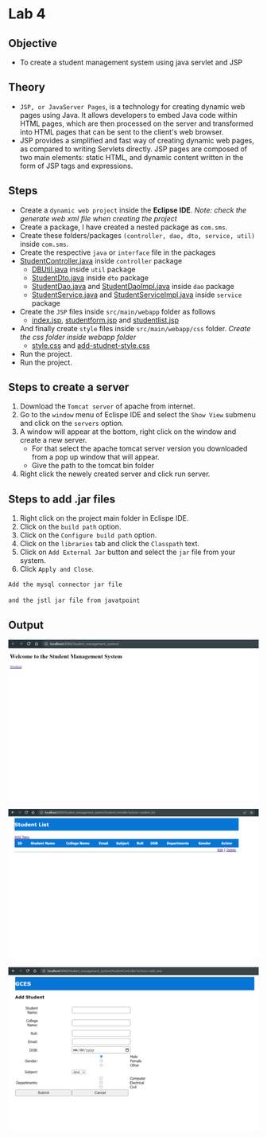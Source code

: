 # Lab 4

## Objective

- To create a student management system using java servlet and JSP

## Theory

- `JSP, or JavaServer Pages`, is a technology for creating dynamic web pages using Java. It allows developers to embed Java code within HTML pages, which are then processed on the server and transformed into HTML pages that can be sent to the client's web browser.
- JSP provides a simplified and fast way of creating dynamic web pages, as compared to writing Servlets directly. JSP pages are composed of two main elements: static HTML, and dynamic content written in the form of JSP tags and expressions.

## Steps

- Create a `dynamic web project` inside the **Eclipse IDE**. *Note: check the generate web xml file when creating the project*
- Create a package, I have created a nested package as `com.sms`.
- Create these folders/packages `(controller, dao, dto, service, util)` inside `com.sms`.
- Create the respective `java` or `interface` file in the packages
- [StudentController.java](https://github.com/prakashlawagun/EAD/tree/main/ead/assignments/assignment1/src/main/java/com/sms/controller) inside `controller` package
    - [DBUtil.java](https://github.com/college-related/Labs-7th-sems/blob/main/Enterprise%20Application%20Development%20(EAD)/assignments/assignment1/src/main/java/com/sms/util/DBUtil.java) inside `util` package
    - [StudentDto.java](https://github.com/college-related/Labs-7th-sems/blob/main/Enterprise%20Application%20Development%20(EAD)/assignments/assignment1/src/main/java/com/sms/dto/StudentDto.java) inside `dto` package
    - [StudentDao.java](https://github.com/college-related/Labs-7th-sems/blob/main/Enterprise%20Application%20Development%20(EAD)/assignments/assignment1/src/main/java/com/sms/dao/StudentDao.java) and [StudentDaoImpl.java](https://github.com/college-related/Labs-7th-sems/blob/main/Enterprise%20Application%20Development%20(EAD)/assignments/assignment1/src/main/java/com/sms/dao/StudentDaoImpl.java) inside `dao` package
    - [StudentService.java](https://github.com/college-related/Labs-7th-sems/blob/main/Enterprise%20Application%20Development%20(EAD)/assignments/assignment1/src/main/java/com/sms/service/StudentService.java) and [StudentServiceImpl.java](https://github.com/college-related/Labs-7th-sems/blob/main/Enterprise%20Application%20Development%20(EAD)/assignments/assignment1/src/main/java/com/sms/service/StudentServiceImpl.java) inside `service` package
- Create the `JSP` files inside `src/main/webapp` folder as follows
    - [index.jsp](https://github.com/college-related/Labs-7th-sems/blob/main/Enterprise%20Application%20Development%20(EAD)/assignments/assignment1/src/main/webapp/index.jsp), [studentform.jsp](https://github.com/college-related/Labs-7th-sems/blob/main/Enterprise%20Application%20Development%20(EAD)/assignments/assignment1/src/main/webapp/studentform.jsp) and [studentlist.jsp](https://github.com/college-related/Labs-7th-sems/blob/main/Enterprise%20Application%20Development%20(EAD)/assignments/assignment1/src/main/webapp/studentlist.jsp)
- And finally create `style` files inside `src/main/webapp/css` folder. *Create the css folder inside webapp folder*
    - [style.css](https://github.com/college-related/Labs-7th-sems/blob/main/Enterprise%20Application%20Development%20(EAD)/assignments/assignment1/src/main/webapp/css/style.css) and [add-studnet-style.css](https://github.com/college-related/Labs-7th-sems/blob/main/Enterprise%20Application%20Development%20(EAD)/assignments/assignment1/src/main/webapp/css/add-student-style.css)
- Run the project.
- Run the project.

## Steps to create a server

1. Download the `Tomcat server` of apache from internet.
2. Go to the `window` menu of Eclispe IDE and select the `Show View` submenu and click on the `servers` option.
3. A window will appear at the bottom, right click on the window and create a new server.
    - For that select the apache tomcat server version you downloaded from a pop up window that will appear.
    - Give the path to the tomcat bin folder
4. Right click the newely created server and click run server. 

## Steps to add .jar files

1. Right click on the project main folder in Eclispe IDE.
2. Click on the `build path` option.
3. Click on the `Configure build path` option.
4. Click on the `libraries` tab and click the `Classpath` text.
5. Click on `Add External Jar` button and select the `jar` file from your system.
6. Click `Apply and Close`.

```
Add the mysql connector jar file

and the jstl jar file from javatpoint
```

## Output

![SMS home page](../../assets/sms_index.png)

![SMS Student List](../../assets/sms_list.png)

![SMS Student Add Form](../../assets/sms_form.png)
